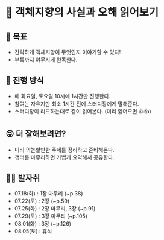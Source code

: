 # 📙 객체지향의 사실과 오해 읽어보기
## 🎯 목표
 - 간략하게 객체지향이 무엇인지 이야기할 수 있다!
 - 부록까지 야무지게 완독한다.

## 🙋 진행 방식
 - 매 화요일, 토요일 10시에 1시간만 진행한다.
 - 참여는 자유지만 최소 1시간 전에 스터디장에게 말해준다.
 - 스터디장이 리드하는대로 같이 읽어본다. (미리 읽어오면 👍👍)

## 😜 더 잘해보려면?
 - 미리 의논할만한 주제를 정리하고 준비해온다.
 - 챕터를 마무리하면 가볍게 요약해서 공유한다.

## 🏃‍♂️ 발자취
- 07.18(화) : 1장 마무리 (~p.38)
- 07.22(토) : 2장 (~p.59)
- 07.25(화) : 2장 마무리, 3장 (~p.91)
- 07.29(토) : 3장 마무리 (~p.105)
- 08.01(화) : 3장 (~p.126)
- 08.05(토) : 휴식
